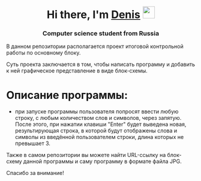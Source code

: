 <h1 align="center">Hi there, I'm <a href="https://gb.ru/users/de3d44c9-9664-4992-8a3b-1c346c454472" target="_blank">Denis</a> 
<img src="https://github.com/blackcater/blackcater/raw/main/images/Hi.gif" height="32"/></h1>
<h3 align="center">Computer science student from Russia</h3>

В данном репозитории располагается проект итоговой контрольной работы по основному блоку.

Суть проекта заключается в том, чтобы написать программу и добавить к ней графическое представление в виде блок-схемы.

# Описание программы:
- при запуске программы пользователя попросят ввести любую строку, с любым количеством слов и символов, через запятую. После этого, при нажатии клавиши "Enter" будет выведена новая, результирующая строка, в которой будут отображены слова и символы из введённой пользователем строки, длина которых не превышает 3.

Также в самом репозитории вы можете найти URL-ссылку на блок-схему данной программы и саму программу в формате файла JPG.

Спасибо за внимание!
